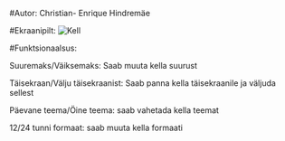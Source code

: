 #Autor: Christian- Enrique Hindremäe

#Ekraanipilt:
![Kell](https://user-images.githubusercontent.com/90316663/156574601-3fd77836-0649-40d7-8c2a-aa1bb12ac79b.png)

#Funktsionaalsus:

Suuremaks/Väiksemaks: Saab muuta kella suurust

Täisekraan/Välju täisekraanist: Saab panna kella täisekraanile ja väljuda sellest

Päevane teema/Öine teema: saab vahetada kella teemat

12/24 tunni formaat: saab muuta kella formaati
